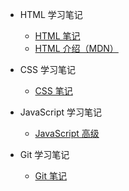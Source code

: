 - HTML 学习笔记

  - [HTML 笔记](learningNotes/htmlNotes/HTML笔记/Section1)
  - [HTML 介绍（MDN）](learningNotes/htmlNotes/HTML介绍/)

- CSS 学习笔记

  - [CSS 笔记](learningNotes/cssNotes/CSS笔记/Section1)

- JavaScript 学习笔记

  - [JavaScript 高级](learningNotes/javascriptNotes/JavaScript笔记/Section1)

- Git 学习笔记

  - [Git 笔记](learningNotes/gitNotes/git笔记/Section0)
